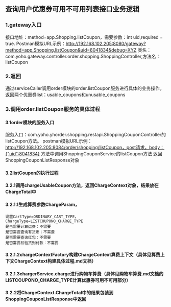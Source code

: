 查询用户优惠券可用不可用列表接口业务逻辑
-----
### 1.gateway入口
接口地址：method=app.Shopping.listCoupon，需要参数：int uid,required = true.
Postman模拟URL示例：http://192.168.102.205:8080/gateway?method=app.Shopping.listCoupon&uid=8041834&debug=XYZ
类名：com.yoho.gateway.controller.order.shopping.ShoppingController,方法名：listCoupon
### 2.返回
通过serviceCaller调用order模块的order.listCoupon服务进行具体的业务操作。
返回两个优惠券list：usable_coupons和unusable_coupons
### 3.调用order.listCoupon服务的具体过程
#### 3.1order模块的服务入口 
服务入口：com.yoho.yhorder.shopping.restapi.ShoppingCouponController的listCoupon方法。
postman模拟URL示例：http://192.168.102.205:8084/order/shopping/listCoupon，post请求，body：{"uid":8041834}
方法中调用ShoppingCouponService的listCoupon方法
返回ShoppingCouponListResponse对象
#### 3.2listCoupon的执行过程
#### 3.2.1调用chargeUsableCoupon方法，返回ChargeContext对象，结果放在ChargeTotal中
#### 3.2.1.1生成算费参数ChargeParam，
    设置CartType=ORDINARY_CART_TYPE，
    ChargeType=LISTCOUPONO_CHARGE_TYPE
    是否需要计算运费：不需要
    是否需要查询有货币：不需要
    是否需要查询红包：不需要
    是否需要校验货到付款：不需要
#### 3.2.1.2chargeContextFactory构建ChargeContext算费上下文（具体见算费上下文ChargeContext构建具体过程.md文档）
#### 3.2.1.3chargerService.charge进行购物车算费（具体见购物车算费.md文档的LISTCOUPONO_CHARGE_TYPE计算优惠券可用不可用部分）
#### 3.2.2将ChargeContext.ChargeTotal中的结果包装到ShoppingCouponListResponse中返回
